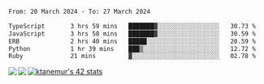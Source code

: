 <!--START_SECTION:waka-->

```txt
From: 20 March 2024 - To: 27 March 2024

TypeScript       3 hrs 59 mins   ███████▓░░░░░░░░░░░░░░░░░   30.73 %
JavaScript       3 hrs 58 mins   ███████▓░░░░░░░░░░░░░░░░░   30.59 %
ERB              2 hrs 40 mins   █████░░░░░░░░░░░░░░░░░░░░   20.59 %
Python           1 hr 39 mins    ███▒░░░░░░░░░░░░░░░░░░░░░   12.72 %
Ruby             21 mins         ▓░░░░░░░░░░░░░░░░░░░░░░░░   02.78 %
```

<!--END_SECTION:waka-->
<a href="https://github.com/anuraghazra/github-readme-stats">
  <img align="left" src="https://github-readme-stats.vercel.app/api?username=Tanesan&count_private=true&show_icons=true" />
<img align="left" src="https://github-readme-stats.vercel.app/api/top-langs/?username=Tanesan" />
</a>

[![ktanemur's 42 stats](https://badge42.vercel.app/api/v2/cl1wslf6s002109l771rng2w8/stats?cursusId=21&coalitionId=62)](https://github.com/JaeSeoKim/badge42)
